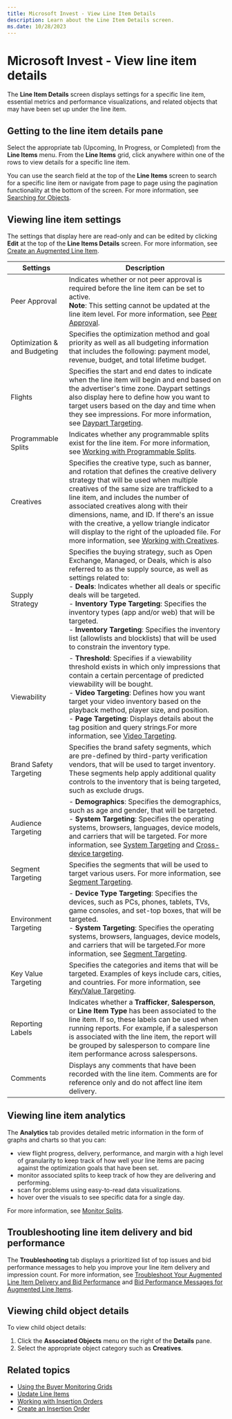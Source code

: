 ```yaml
---
title: Microsoft Invest - View Line Item Details
description: Learn about the Line Item Details screen.
ms.date: 10/28/2023
---
```


# Microsoft Invest - View line item details

The **Line Item Details** screen displays settings for a specific line item, essential metrics and performance visualizations, and related objects that may have been set up under the line item.

## Getting to the line item details pane

Select the appropriate tab (Upcoming, In Progress, or Completed) from the **Line Items** menu. From the **Line Items** grid, click anywhere within one of the rows to view details for a specific line item.

You can use the search field at the top of the **Line Items** screen to search for a specific line item or navigate from page to page using the pagination functionality at the bottom of the screen. For more information, see [Searching for Objects](using-the-buyer-monitoring-grids.md).

## Viewing line item settings

The settings that display here are read-only and can be edited by clicking **Edit** at the top of the **Line Items Details** screen. For
more information, see [Create an Augmented Line Item](create-an-augmented-line-item-ali.md).

| Settings | Description |
|--|--|
| Peer Approval | Indicates whether or not peer approval is required before the line item can be set to active. <br> **Note**: This setting cannot be updated at the line item level. For more information, see [Peer Approval](peer-approval.md). |
| Optimization & and Budgeting | Specifies the optimization method and goal priority as well as all budgeting information that includes the following: payment model, revenue, budget, and total lifetime budget. |
| Flights | Specifies the start and end dates to indicate when the line item will begin and end based on the advertiser's time zone. Daypart settings also display here to define how you want to target users based on the day and time when they see impressions. For more information, see [Daypart Targeting](daypart-targeting.md). |
| Programmable Splits | Indicates whether any programmable splits exist for the line item. For more information, see [Working with Programmable Splits](working-with-programmable-splits.md). |
| Creatives | Specifies the creative type, such as banner, and rotation that defines the creative delivery strategy that will be used when multiple creatives of the same size are trafficked to a line item, and includes the number of associated creatives along with their dimensions, name, and ID. If there's an issue with the creative, a yellow triangle indicator will display to the right of the uploaded file. For more information, see [Working with Creatives](working-with-creatives.md). |
| Supply Strategy | Specifies the buying strategy, such as Open Exchange, Managed, or Deals, which is also referred to as the supply source, as well as settings related to: <br>- **Deals**: Indicates whether all deals or specific deals will be targeted.<br>-  **Inventory Type Targeting**: Specifies the inventory types (app and/or web) that will be targeted. <br> - **Inventory Targeting**: Specifies the inventory list (allowlists and blocklists) that will be used to constrain the inventory type. |
| Viewability | - **Threshold**: Specifies if a viewability threshold exists in which only impressions that contain a certain percentage of predicted viewability will be bought. <br> - **Video Targeting**: Defines how you want target your video inventory based on the playback method, player size, and position. <br> - **Page Targeting**: Displays details about the tag position and query strings.For more information, see [Video Targeting](video-targeting.md). |
| Brand Safety Targeting | Specifies the brand safety segments, which are pre-defined by third-party verification vendors, that will be used to target inventory. These segments help apply additional quality controls to the inventory that is being targeted, such as exclude drugs. |
| Audience Targeting | - **Demographics**: Specifies the demographics, such as age and gender, that will be targeted. <br>- **System Targeting**: Specifies the operating systems, browsers, languages, device models, and carriers that will be targeted. For more information, see [System Targeting](system-targeting.md) and [Cross-device targeting](enable-cross-device-targeting-and-measurement-for-a-line-item.md). |
| Segment Targeting | Specifies the segments that will be used to target various users. For more information, see [Segment Targeting](system-targeting.md). |
| Environment Targeting | - **Device Type Targeting**: Specifies the devices, such as PCs, phones, tablets, TVs, game consoles, and set-top boxes, that will be targeted. <br> - **System Targeting**: Specifies the operating systems, browsers, languages, device models, and carriers that will be targeted.For more information, see [Segment Targeting](system-targeting.md). |
| Key Value Targeting | Specifies the categories and items that will be targeted. Examples of keys include cars, cities, and countries. For more information, see [Key/Value Targeting](key-value-targeting.md). |
| Reporting Labels | Indicates whether a **Trafficker**, **Salesperson**, or **Line Item Type** has been associated to the line item. If so, these labels can be used when running reports. For example, if a salesperson is associated with the line item, the report will be grouped by salesperson to compare line item performance across salespersons. |
| Comments | Displays any comments that have been recorded with the line item. Comments are for reference only and do not affect line item delivery. |

## Viewing line item analytics

The **Analytics** tab provides detailed metric information in the form of graphs and charts so that you can:

- view flight progress, delivery, performance, and margin with a high level of granularity to keep track of how well your line items are pacing against the optimization goals that have been set.
- monitor associated splits to keep track of how they are delivering and performing.
- scan for problems using easy-to-read data visualizations.
- hover over the visuals to see specific data for a single day.

For more information, see [Monitor Splits](monitor-splits.md).

## Troubleshooting line item delivery and bid performance

The **Troubleshooting** tab displays a prioritized list of top issues and bid performance messages to help you improve your line item delivery and impression count. For more information, see [Troubleshoot Your Augmented Line Item Delivery and Bid Performance](troubleshoot-your-augmented-line-item-delivery-and-bid-performance.md) and [Bid Performance Messages for Augmented Line Items](bid-performance-messages-for-augmented-line-items.md).

## Viewing child object details

To view child object details:

1. Click the **Associated Objects** menu on the right of the **Details** pane.
1. Select the appropriate object category such as **Creatives**.

## Related topics

- [Using the Buyer Monitoring Grids](using-the-buyer-monitoring-grids.md)
- [Update Line Items](update-line-items.md)
- [Working with Insertion Orders](working-with-insertion-orders.md)
- [Create an Insertion Order](create-an-insertion-order.md)
